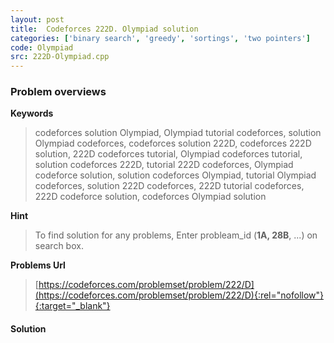 ```yaml
---
layout: post
title:  Codeforces 222D. Olympiad solution
categories: ['binary search', 'greedy', 'sortings', 'two pointers']
code: Olympiad
src: 222D-Olympiad.cpp
---
```

### **Problem overviews**

**Keywords**
> codeforces solution Olympiad, Olympiad tutorial codeforces, solution Olympiad codeforces, codeforces solution 222D, codeforces 222D solution, 222D codeforces tutorial, Olympiad codeforces tutorial, solution codeforces 222D, tutorial 222D codeforces, Olympiad codeforce solution, solution codeforces Olympiad, tutorial Olympiad codeforces, solution 222D codeforces, 222D tutorial codeforces, 222D codeforce solution, codeforces Olympiad solution

**Hint**
> To find solution for any problems, Enter probleam_id (**1A, 28B**, ...) on search box. 

**Problems Url**
> [https://codeforces.com/problemset/problem/222/D](https://codeforces.com/problemset/problem/222/D){:rel="nofollow"}{:target="_blank"}

#### **Solution**



